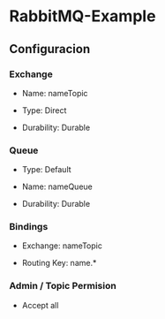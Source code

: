 # RabbitMQ-Example

## Configuracion

### Exchange

* Name: nameTopic

* Type: Direct

* Durability: Durable

### Queue

* Type: Default

* Name: nameQueue

* Durability: Durable

### Bindings

* Exchange: nameTopic

* Routing Key: name.*

### Admin / Topic Permision

* Accept all